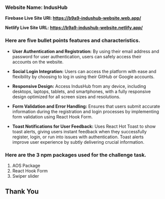### Website Name: IndusHub

 **Firebase Live Site URl: https://b9a9-indushub-website.web.app/**

 **Netlify Live Site URL: https://b9a9-indushub-website.netlify.app/**

### **Here are five bullet points features and characteristics.**

* **User Authentication and Registration:** By using their email address and password for user authentication, users can safely access their accounts on the website.

* **Social Login Integration:** Users can access the platform with ease and flexibility by choosing to log in using their GitHub or Google accounts.

* **Responsive Design:** Access IndusHub from any device, including desktops, laptops, tablets, and smartphones, with a fully responsive design optimized for all screen sizes and resolutions.

* **Form Validation and Error Handling:** Ensures that users submit accurate information during the registration and login processes by implementing form validation using React Hook Form.

* **Toast Notifications for User Feedback:** Uses React Hot Toast to show toast alerts, giving users instant feedback when they successfully register, login, or run into issues with authentication. Toast alerts improve user experience by subtly delivering crucial information.

### Here are the 3 npm packages used for the challenge task.

1. AOS Package
2. React Hook Form
3. Swiper slider


## Thank You